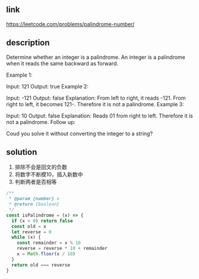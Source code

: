 ## link

https://leetcode.com/problems/palindrome-number/

## description

Determine whether an integer is a palindrome. An integer is a palindrome when it reads the same backward as forward.

Example 1:

Input: 121
Output: true
Example 2:

Input: -121
Output: false
Explanation: From left to right, it reads -121. From right to left, it becomes 121-. Therefore it is not a palindrome.
Example 3:

Input: 10
Output: false
Explanation: Reads 01 from right to left. Therefore it is not a palindrome.
Follow up:

Coud you solve it without converting the integer to a string?

## solution

1. 排除不会是回文的负数
2. 将数字不断模10，插入新数中
3. 判断两者是否相等

```javascript
/**
 * @param {number} x
 * @return {boolean}
 */
const isPalindrome = (x) => {
  if (x < 0) return false
  const old = x
  let reverse = 0
  while (x) {
    const remainder = x % 10
    reverse = reverse * 10 + remainder
    x = Math.floor(x / 10)
  }
  return old === reverse  
}
```